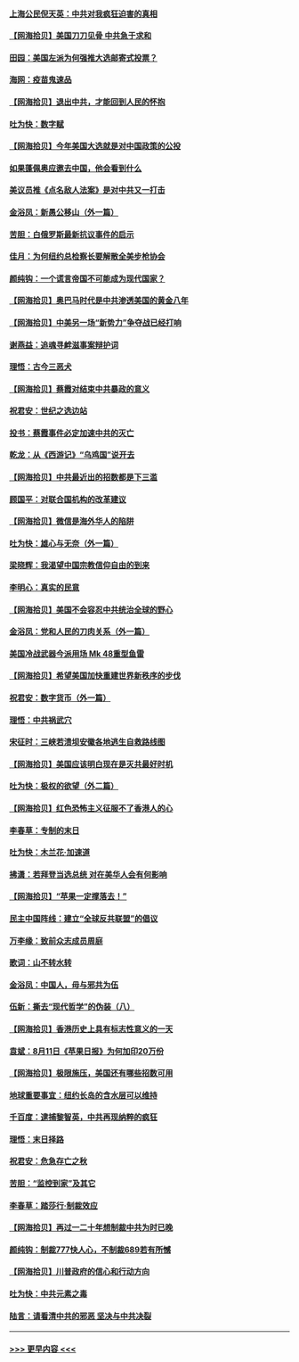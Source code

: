 #### [上海公民倪天英：中共对我疯狂迫害的真相](../pages/nsc993/n12356341.md?t=08260102) 
#### [【网海拾贝】美国刀刀见骨 中共急于求和](../pages/nsc993/n12355511.md?t=08260102) 
#### [田园：美国左派为何强推大选邮寄式投票？](../pages/nsc993/n12352963.md?t=08260102) 
#### [海网：疫苗鬼速品](../pages/nsc993/n12354438.md?t=08260102) 
#### [【网海拾贝】退出中共，才能回到人民的怀抱](../pages/nsc993/n12352634.md?t=08260102) 
#### [吐为快：数字赋](../pages/nsc993/n12352317.md?t=08260102) 
#### [【网海拾贝】今年美国大选就是对中国政策的公投](../pages/nsc993/n12350973.md?t=08260102) 
#### [如果蓬佩奥应邀去中国，他会看到什么](../pages/nsc993/n12350945.md?t=08260102) 
#### [美议员推《点名敌人法案》是对中共又一打击](../pages/nsc993/n12350765.md?t=08260102) 
#### [金浴凤：新愚公移山（外一篇）](../pages/nsc993/n12350253.md?t=08260102) 
#### [苦胆：白俄罗斯最新抗议事件的启示](../pages/nsc993/n12349989.md?t=08260102) 
#### [佳月：为何纽约总检察长要解散全美步枪协会](../pages/nsc993/n12349939.md?t=08260102) 
#### [颜纯钩：一个谎言帝国不可能成为现代国家？](../pages/nsc993/n12349898.md?t=08260102) 
#### [【网海拾贝】奥巴马时代是中共渗透美国的黄金八年](../pages/nsc993/n12349284.md?t=08260102) 
#### [【网海拾贝】中美另一场“新势力”争夺战已经打响](../pages/nsc993/n12346998.md?t=08260102) 
#### [谢燕益：追魂寻衅滋事案辩护词](../pages/nsc993/n12346892.md?t=08260102) 
#### [理悟：古今三恶犬](../pages/nsc993/n12345190.md?t=08260102) 
#### [【网海拾贝】蔡霞对结束中共暴政的意义](../pages/nsc993/n12344263.md?t=08260102) 
#### [祝君安：世纪之选边站](../pages/nsc993/n12342382.md?t=08260102) 
#### [投书：蔡霞事件必定加速中共的灭亡](../pages/nsc993/n12341881.md?t=08260102) 
#### [乾龙：从《西游记》“乌鸡国”说开去](../pages/nsc993/n12341690.md?t=08260102) 
#### [【网海拾贝】中共最近出的招数都是下三滥](../pages/nsc993/n12341593.md?t=08260102) 
#### [顾国平：对联合国机构的改革建议](../pages/nsc993/n12339928.md?t=08260102) 
#### [【网海拾贝】微信是海外华人的陷阱](../pages/nsc993/n12338868.md?t=08260102) 
#### [吐为快：雄心与无奈（外一篇）](../pages/nsc993/n12338132.md?t=08260102) 
#### [梁晓辉：我渴望中国宗教信仰自由的到来](../pages/nsc993/n12336657.md?t=08260102) 
#### [李明心：真实的民意](../pages/nsc993/n12336089.md?t=08260102) 
#### [【网海拾贝】美国不会容忍中共统治全球的野心](../pages/nsc993/n12336063.md?t=08260102) 
#### [金浴凤：党和人民的刀肉关系（外一篇）](../pages/nsc993/n12335834.md?t=08260102) 
#### [美国冷战武器今派用场 Mk 48重型鱼雷](../pages/nsc993/n12335354.md?t=08260102) 
#### [【网海拾贝】希望美国加快重建世界新秩序的步伐](../pages/nsc993/n12334224.md?t=08260102) 
#### [祝君安：数字货币（外一篇）](../pages/nsc993/n12334186.md?t=08260102) 
#### [理悟：中共祸武穴](../pages/nsc993/n12333962.md?t=08260102) 
#### [宋征时：三峡若溃坝安徽各地逃生自救路线图](../pages/nsc993/n12332450.md?t=08260102) 
#### [【网海拾贝】美国应该明白现在是灭共最好时机](../pages/nsc993/n12332313.md?t=08260102) 
#### [吐为快：极权的欲望（外二篇）](../pages/nsc993/n12332089.md?t=08260102) 
#### [【网海拾贝】红色恐怖主义征服不了香港人的心](../pages/nsc993/n12329296.md?t=08260102) 
#### [李春草：专制的末日](../pages/nsc993/n12329079.md?t=08260102) 
#### [吐为快：木兰花‧加速道](../pages/nsc993/n12327366.md?t=08260102) 
#### [拂潇：若拜登当选总统 对在美华人会有何影响](../pages/nsc993/n12295996.md?t=08260102) 
#### [【网海拾贝】“苹果一定撑落去！”](../pages/nsc993/n12326784.md?t=08260102) 
#### [民主中国阵线：建立“全球反共联盟”的倡议](../pages/nsc993/n12324177.md?t=08260102) 
#### [万李缘：致前众志成员周庭](../pages/nsc993/n12324635.md?t=08260102) 
#### [歌词：山不转水转](../pages/nsc993/n12324599.md?t=08260102) 
#### [金浴凤：中国人，毋与邪共为伍](../pages/nsc993/n12324257.md?t=08260102) 
#### [伍新：撕去“现代哲学”的伪装（八）](../pages/nsc993/n12324188.md?t=08260102) 
#### [【网海拾贝】香港历史上具有标志性意义的一天](../pages/nsc993/n12324021.md?t=08260102) 
#### [袁斌：8月11日《苹果日报》为何加印20万份](../pages/nsc993/n12323955.md?t=08260102) 
#### [【网海拾贝】极限施压，美国还有哪些招数可用](../pages/nsc993/n12322512.md?t=08260102) 
#### [地球重要事宜：纽约长岛的含水层可以维持](../pages/nsc993/n12321844.md?t=08260102) 
#### [千百度：逮捕黎智英，中共再现纳粹的疯狂](../pages/nsc993/n12321777.md?t=08260102) 
#### [理悟：末日择路](../pages/nsc993/n12320812.md?t=08260102) 
#### [祝君安：危急存亡之秋](../pages/nsc993/n12320795.md?t=08260102) 
#### [苦胆：“监控到家”及其它](../pages/nsc993/n12320751.md?t=08260102) 
#### [李春草：踏莎行·制裁效应](../pages/nsc993/n12318290.md?t=08260102) 
#### [【网海拾贝】再过一二十年想制裁中共为时已晚](../pages/nsc993/n12318195.md?t=08260102) 
#### [颜纯钩：制裁777快人心，不制裁689若有所憾](../pages/nsc993/n12316912.md?t=08260102) 
#### [【网海拾贝】川普政府的信心和行动方向](../pages/nsc993/n12316673.md?t=08260102) 
#### [吐为快：中共元素之毒](../pages/nsc993/n12316547.md?t=08260102) 
#### [陆言：请看清中共的邪恶 坚决与中共决裂](../pages/nsc993/n12315784.md?t=08260102) 

----
#### [ >>> 更早内容 <<< ](../indexes/nsc993-earlier.md)

